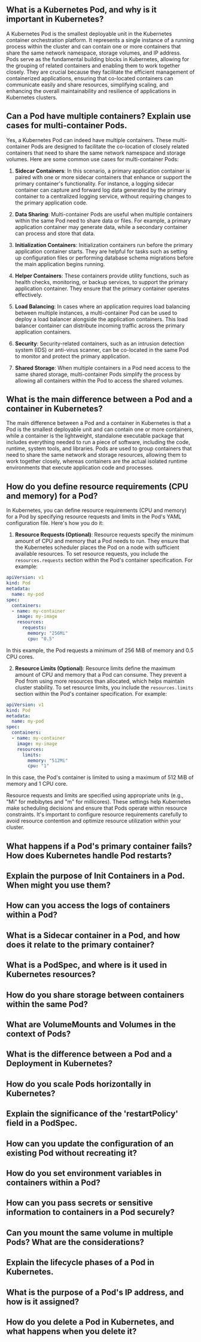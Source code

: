 
##  What is a Kubernetes Pod, and why is it important in Kubernetes?
A Kubernetes Pod is the smallest deployable unit in the Kubernetes container orchestration platform. It represents a single instance of a running process within the cluster and can contain one or more containers that share the same network namespace, storage volumes, and IP address. Pods serve as the fundamental building blocks in Kubernetes, allowing for the grouping of related containers and enabling them to work together closely. They are crucial because they facilitate the efficient management of containerized applications, ensuring that co-located containers can communicate easily and share resources, simplifying scaling, and enhancing the overall maintainability and resilience of applications in Kubernetes clusters.

##  Can a Pod have multiple containers? Explain use cases for multi-container Pods.
Yes, a Kubernetes Pod can indeed have multiple containers. These multi-container Pods are designed to facilitate the co-location of closely related containers that need to share the same network namespace and storage volumes. Here are some common use cases for multi-container Pods:

1. **Sidecar Containers**: In this scenario, a primary application container is paired with one or more sidecar containers that enhance or support the primary container's functionality. For instance, a logging sidecar container can capture and forward log data generated by the primary container to a centralized logging service, without requiring changes to the primary application code.

2. **Data Sharing**: Multi-container Pods are useful when multiple containers within the same Pod need to share data or files. For example, a primary application container may generate data, while a secondary container can process and store that data.

3. **Initialization Containers**: Initialization containers run before the primary application container starts. They are helpful for tasks such as setting up configuration files or performing database schema migrations before the main application begins running.

4. **Helper Containers**: These containers provide utility functions, such as health checks, monitoring, or backup services, to support the primary application container. They ensure that the primary container operates effectively.

5. **Load Balancing**: In cases where an application requires load balancing between multiple instances, a multi-container Pod can be used to deploy a load balancer alongside the application containers. This load balancer container can distribute incoming traffic across the primary application containers.

6. **Security**: Security-related containers, such as an intrusion detection system (IDS) or anti-virus scanner, can be co-located in the same Pod to monitor and protect the primary application.

7. **Shared Storage**: When multiple containers in a Pod need access to the same shared storage, multi-container Pods simplify the process by allowing all containers within the Pod to access the shared volumes.

##  What is the main difference between a Pod and a container in Kubernetes?
The main difference between a Pod and a container in Kubernetes is that a Pod is the smallest deployable unit and can contain one or more containers, while a container is the lightweight, standalone executable package that includes everything needed to run a piece of software, including the code, runtime, system tools, and libraries. Pods are used to group containers that need to share the same network and storage resources, allowing them to work together closely, whereas containers are the actual isolated runtime environments that execute application code and processes.

##  How do you define resource requirements (CPU and memory) for a Pod?
In Kubernetes, you can define resource requirements (CPU and memory) for a Pod by specifying resource requests and limits in the Pod's YAML configuration file. Here's how you do it:

1. **Resource Requests (Optional)**: Resource requests specify the minimum amount of CPU and memory that a Pod needs to run. They ensure that the Kubernetes scheduler places the Pod on a node with sufficient available resources. To set resource requests, you include the `resources.requests` section within the Pod's container specification. For example:

```yaml
apiVersion: v1
kind: Pod
metadata:
  name: my-pod
spec:
  containers:
  - name: my-container
    image: my-image
    resources:
      requests:
        memory: "256Mi"
        cpu: "0.5"
```

In this example, the Pod requests a minimum of 256 MiB of memory and 0.5 CPU cores.

2. **Resource Limits (Optional)**: Resource limits define the maximum amount of CPU and memory that a Pod can consume. They prevent a Pod from using more resources than allocated, which helps maintain cluster stability. To set resource limits, you include the `resources.limits` section within the Pod's container specification. For example:

```yaml
apiVersion: v1
kind: Pod
metadata:
  name: my-pod
spec:
  containers:
  - name: my-container
    image: my-image
    resources:
      limits:
        memory: "512Mi"
        cpu: "1"
```

In this case, the Pod's container is limited to using a maximum of 512 MiB of memory and 1 CPU core.

Resource requests and limits are specified using appropriate units (e.g., "Mi" for mebibytes and "m" for millicores). These settings help Kubernetes make scheduling decisions and ensure that Pods operate within resource constraints. It's important to configure resource requirements carefully to avoid resource contention and optimize resource utilization within your cluster.

##  What happens if a Pod's primary container fails? How does Kubernetes handle Pod restarts?
##  Explain the purpose of Init Containers in a Pod. When might you use them?
##  How can you access the logs of containers within a Pod?
##  What is a Sidecar container in a Pod, and how does it relate to the primary container?
##  What is a PodSpec, and where is it used in Kubernetes resources?
##  How do you share storage between containers within the same Pod?
##  What are VolumeMounts and Volumes in the context of Pods?
##  What is the difference between a Pod and a Deployment in Kubernetes?
##  How do you scale Pods horizontally in Kubernetes?
##  Explain the significance of the 'restartPolicy' field in a PodSpec.
##  How can you update the configuration of an existing Pod without recreating it?
##  How do you set environment variables in containers within a Pod?
##  How can you pass secrets or sensitive information to containers in a Pod securely?
##  Can you mount the same volume in multiple Pods? What are the considerations?
##  Explain the lifecycle phases of a Pod in Kubernetes.
##  What is the purpose of a Pod's IP address, and how is it assigned?
##  How do you delete a Pod in Kubernetes, and what happens when you delete it?
